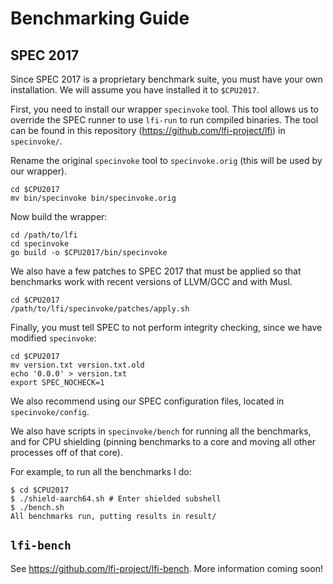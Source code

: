 # Benchmarking Guide

## SPEC 2017

Since SPEC 2017 is a proprietary benchmark suite, you must have your own
installation. We will assume you have installed it to `$CPU2017`.

First, you need to install our wrapper `specinvoke` tool. This tool allows
us to override the SPEC runner to use `lfi-run` to run compiled binaries.
The tool can be found in this repository (https://github.com/lfi-project/lfi)
in `specinvoke/`.

Rename the original `specinvoke` tool to `specinvoke.orig` (this will be used
by our wrapper).

```
cd $CPU2017
mv bin/specinvoke bin/specinvoke.orig
```

Now build the wrapper:

```
cd /path/to/lfi
cd specinvoke
go build -o $CPU2017/bin/specinvoke
```

We also have a few patches to SPEC 2017 that must be applied so that benchmarks
work with recent versions of LLVM/GCC and with Musl.

```
cd $CPU2017
/path/to/lfi/specinvoke/patches/apply.sh
```

Finally, you must tell SPEC to not perform integrity checking, since we have
modified `specinvoke`:

```
cd $CPU2017
mv version.txt version.txt.old
echo '0.0.0' > version.txt
export SPEC_NOCHECK=1
```

We also recommend using our SPEC configuration files, located in `specinvoke/config`.

We also have scripts in `specinvoke/bench` for running all the benchmarks, and
for CPU shielding (pinning benchmarks to a core and moving all other processes
off of that core).

For example, to run all the benchmarks I do:

```
$ cd $CPU2017
$ ./shield-aarch64.sh # Enter shielded subshell
$ ./bench.sh
All benchmarks run, putting results in result/
```

## `lfi-bench`

See https://github.com/lfi-project/lfi-bench. More information coming soon!
